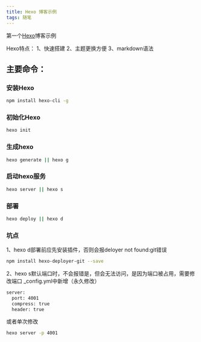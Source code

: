 ```yaml
---
title: Hexo 博客示例
tags: 随笔
---
```

第一个[Hexo](https://hexo.io/)博客示例

Hexo特点：
1、快速搭建
2、主题更换方便
3、markdown语法

## 主要命令：

### 安装Hexo

``` bash
npm install hexo-cli -g
```

### 初始化Hexo
``` bash
hexo init
```

### 生成hexo
``` bash
hexo generate || hexo g
```

### 启动hexo服务
``` bash
hexo server || hexo s
```

### 部署
``` bash
hexo deploy || hexo d
```

### 坑点
1、hexo d部署前应先安装插件，否则会报deloyer not found:git错误
``` bash
npm install hexo-deployer-git --save
```
2、hexo s默认端口时，不会报错是，但会无法访问，是因为端口被占用，需要修改端口
_config.yml中新增（永久修改）
``` bash
server:
  port: 4001
  compress: true
  header: true
```
或者单次修改
``` bash
hexo server -p 4001
```
